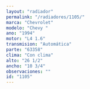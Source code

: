 ```yaml
---
layout: "radiador"
permalink: "/radiadores/1105/"
marca: "Chevrolet"
modelo: "Chevy "
ano: "1994"
motor: "L4 1.6"
transmision: "Automática"
parte: "63358"
clima: "Con clima"
alto: "26 1/2"
ancho: "10 3/4"
observaciones: ""
id: "1105"
---
```


